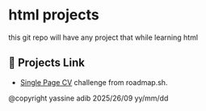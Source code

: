 # html projects

this git repo will have any project that while learning html

## 📝 Projects Link
- [Single Page CV](https://roadmap.sh/projects/single-page-cv) challenge from roadmap.sh.

@copyright yassine adib 2025/26/09 yy/mm/dd   

